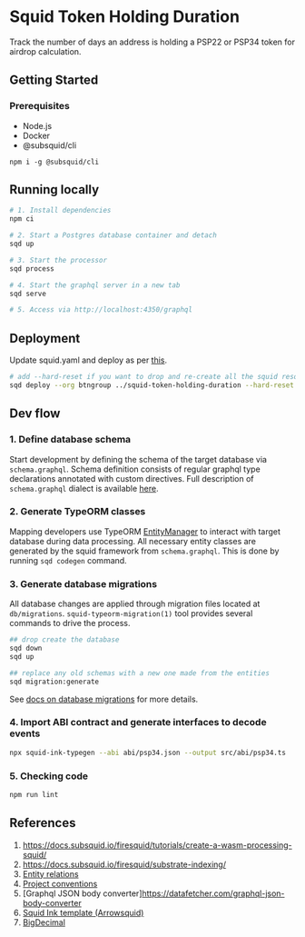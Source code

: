 # Squid Token Holding Duration

Track the number of days an address is holding a PSP22 or PSP34 token for airdrop calculation.

## Getting Started
### Prerequisites

* Node.js
* Docker
* @subsquid/cli
```
npm i -g @subsquid/cli
```

## Running locally
```bash
# 1. Install dependencies
npm ci

# 2. Start a Postgres database container and detach
sqd up

# 3. Start the processor
sqd process

# 4. Start the graphql server in a new tab
sqd serve

# 5. Access via http://localhost:4350/graphql
```

## Deployment

Update squid.yaml and deploy as per [this](https://docs.subsquid.io/deploy-squid/quickstart/).

```bash
# add --hard-reset if you want to drop and re-create all the squid resources including the database.
sqd deploy --org btngroup ../squid-token-holding-duration --hard-reset
```

## Dev flow

### 1. Define database schema

Start development by defining the schema of the target database via `schema.graphql`.
Schema definition consists of regular graphql type declarations annotated with custom directives.
Full description of `schema.graphql` dialect is available [here](https://docs.subsquid.io/basics/schema-file).

### 2. Generate TypeORM classes

Mapping developers use TypeORM [EntityManager](https://typeorm.io/#/working-with-entity-manager)
to interact with target database during data processing. All necessary entity classes are
generated by the squid framework from `schema.graphql`. This is done by running `sqd codegen`
command.

### 3. Generate database migrations

All database changes are applied through migration files located at `db/migrations`.
`squid-typeorm-migration(1)` tool provides several commands to drive the process.

```bash
## drop create the database
sqd down
sqd up

## replace any old schemas with a new one made from the entities
sqd migration:generate
```

See [docs on database migrations](https://docs.subsquid.io/basics/db-migrations) for more details.

### 4. Import ABI contract and generate interfaces to decode events

```bash
npx squid-ink-typegen --abi abi/psp34.json --output src/abi/psp34.ts
```

### 5. Checking code

```zsh
npm run lint
```

## References

1. https://docs.subsquid.io/firesquid/tutorials/create-a-wasm-processing-squid/
2. https://docs.subsquid.io/firesquid/substrate-indexing/
3. [Entity relations](https://docs.subsquid.io/store/postgres/schema-file/entity-relations/)
4. [Project conventions](https://docs.subsquid.io/basics/squid-structure)
5. [Graphql JSON body converter]https://datafetcher.com/graphql-json-body-converter
6. [Squid Ink template (Arrowsquid)](https://github.com/subsquid-labs/squid-ink-template/tree/master)
7. [BigDecimal](https://github.com/subsquid/squid-sdk/blob/e8104dc941504d3e88d630c0d43f0a65b38a3c48/util/big-decimal/bigdecimal.d.ts#L6)
